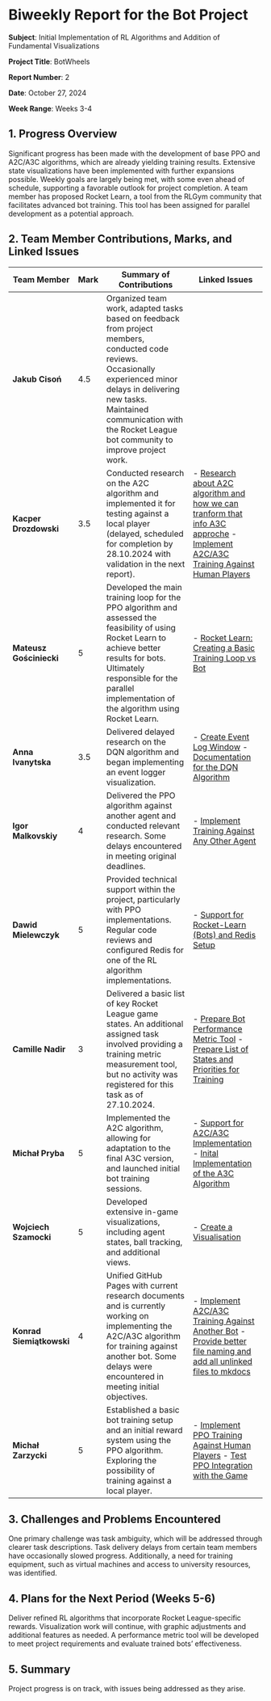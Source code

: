 # Biweekly Report for the Bot Project

**Subject**: Initial Implementation of RL Algorithms and Addition of Fundamental Visualizations

**Project Title**: BotWheels

**Report Number**: 2

**Date**: October 27, 2024

**Week Range**: Weeks 3-4

## 1. Progress Overview

Significant progress has been made with the development of base PPO and A2C/A3C algorithms, which are already yielding training results. Extensive state visualizations have been implemented with further expansions possible. Weekly goals are largely being met, with some even ahead of schedule, supporting a favorable outlook for project completion. A team member has proposed Rocket Learn, a tool from the RLGym community that facilitates advanced bot training. This tool has been assigned for parallel development as a potential approach.

## 2. Team Member Contributions, Marks, and Linked Issues

| **Team Member**          | **Mark** | **Summary of Contributions**                                                                                                                                                                                                                                             | **Linked Issues**                                                                                                                                                                                              |
|--------------------------|----------|--------------------------------------------------------------------------------------------------------------------------------------------------------------------------------------------------------------------------------------------------------------------------|----------------------------------------------------------------------------------------------------------------------------------------------------------------------------------------------------------------|
| **Jakub Cisoń**         | 4.5      | Organized team work, adapted tasks based on feedback from project members, conducted code reviews. Occasionally experienced minor delays in delivering new tasks. Maintained communication with the Rocket League bot community to improve project work.                 |                                                                                                                                                                                                                |
| **Kacper Drozdowski**   | 3.5      | Conducted research on the A2C algorithm and implemented it for testing against a local player (delayed, scheduled for completion by 28.10.2024 with validation in the next report).                                                                                      | - [Research about A2C algorithm and how we can tranform that info A3C approche](https://github.com/bot-wheels/bot-wheels-core/issues/41) - [Implement A2C/A3C Training Against Human Players](https://github.com/bot-wheels/bot-wheels-core/issues/52)                                                                                                               |
| **Mateusz Gościniecki** | 5        | Developed the main training loop for the PPO algorithm and assessed the feasibility of using Rocket Learn to achieve better results for bots. Ultimately responsible for the parallel implementation of the algorithm using Rocket Learn.                                | - [Rocket Learn: Creating a Basic Training Loop vs Bot](https://github.com/bot-wheels/bot-wheels-core/issues/56)                                                                                               |
| **Anna Ivanytska**      | 3.5      | Delivered delayed research on the DQN algorithm and began implementing an event logger visualization.                                                                                                                                                                    | - [Create Event Log Window](https://github.com/bot-wheels/bot-wheels-core/issues/50) - [Documentation for the DQN Algorithm](https://github.com/bot-wheels/docs/issues/19)                                     |
| **Igor Malkovskiy**     | 4        | Delivered the PPO algorithm against another agent and conducted relevant research. Some delays encountered in meeting original deadlines.                                                                                                                                | - [Implement Training Against Any Other Agent](https://github.com/bot-wheels/bot-wheels-core/issues/48)                                                                                                        |
| **Dawid Mielewczyk**    | 5        | Provided technical support within the project, particularly with PPO implementations. Regular code reviews and configured Redis for one of the RL algorithm implementations.                                                                                             | - [Support for Rocket-Learn (Bots) and Redis Setup](https://github.com/bot-wheels/bot-wheels-core/issues/47)                                                                                                   |
| **Camille Nadir**       | 3        | Delivered a basic list of key Rocket League game states. An additional assigned task involved providing a training metric measurement tool, but no activity was registered for this task as of 27.10.2024.                                                               | - [Prepare Bot Performance Metric Tool](https://github.com/bot-wheels/bot-wheels-core/issues/54) - [Prepare List of States and Priorities for Training](https://github.com/bot-wheels/bot-wheels-core/issues/38) |
| **Michał Pryba**        | 5        | Implemented the A2C algorithm, allowing for adaptation to the final A3C version, and launched initial bot training sessions.                                                                                                                                             | - [Support for A2C/A3C Implementation](https://github.com/bot-wheels/bot-wheels-core/issues/51) - [Inital Implementation of the A3C Algorithm](https://github.com/bot-wheels/bot-wheels-core/issues/26)         |
| **Wojciech Szamocki**   | 5        | Developed extensive in-game visualizations, including agent states, ball tracking, and additional views.                                                                                                                                                                 | - [Create a Visualisation](https://github.com/bot-wheels/bot-wheels-core/issues/44)                                                                                                                            |
| **Konrad Siemiątkowski**| 4        | Unified GitHub Pages with current research documents and is currently working on implementing the A2C/A3C algorithm for training against another bot. Some delays were encountered in meeting initial objectives.                                                        | - [Implement A2C/A3C Training Against Another Bot](https://github.com/bot-wheels/bot-wheels-core/issues/53) - [Provide better file naming and add all unlinked files to mkdocs](https://github.com/bot-wheels/docs/issues/33)                                                                                                  |
| **Michał Zarzycki**     | 5        | Established a basic bot training setup and an initial reward system using the PPO algorithm. Exploring the possibility of training against a local player.                                                                                                               | - [Implement PPO Training Against Human Players](https://github.com/bot-wheels/bot-wheels-core/issues/49) - [Test PPO Integration with the Game](https://github.com/bot-wheels/bot-wheels-core/issues/40)      |

## 3. Challenges and Problems Encountered

One primary challenge was task ambiguity, which will be addressed through clearer task descriptions. Task delivery delays from certain team members have occasionally slowed progress. Additionally, a need for training equipment, such as virtual machines and access to university resources, was identified.

## 4. Plans for the Next Period (Weeks 5-6)

Deliver refined RL algorithms that incorporate Rocket League-specific rewards. Visualization work will continue, with graphic adjustments and additional features as needed. A performance metric tool will be developed to meet project requirements and evaluate trained bots’ effectiveness.

## 5. Summary

Project progress is on track, with issues being addressed as they arise.
